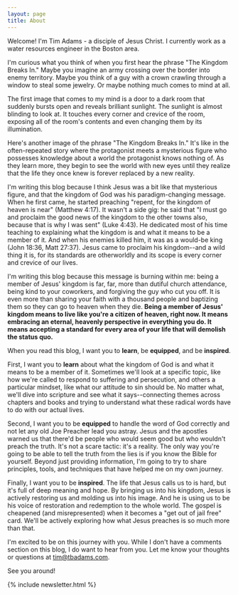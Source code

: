 ```yaml
---
layout: page
title: About
---
```


Welcome! I'm Tim Adams - a disciple of Jesus Christ. I currently work as a water resources engineer in the Boston area. 

I'm curious what you think of when you first hear the phrase "The Kingdom Breaks In." Maybe you imagine an army crossing over the border into enemy territory. Maybe you think of a guy with a crown crawling through a window to steal some jewelry. Or maybe nothing much comes to mind at all.

The first image that comes to my mind is a door to a dark room that suddenly bursts open and reveals brilliant sunlight. The sunlight is almost blinding to look at. It touches every corner and crevice of the room, exposing all of the room's contents and even changing them by its illumination.

Here's another image of the phrase "The Kingdom Breaks In." It's like in the often-repeated story where the protagonist meets a mysterious figure who possesses knowledge about a world the protagonist knows nothing of. As they learn more, they begin to see the world with new eyes until they realize that the life they once knew is forever replaced by a new reality.

I'm writing this blog because I think Jesus was a bit like that mysterious figure, and that the kingdom of God was his paradigm-changing message. When he first came, he started preaching "repent, for the kingdom of heaven is near" (Matthew 4:17). It wasn't a side gig: he said that "I must go and proclaim the good news of the kingdom to the other towns also, because that is why I was sent" (Luke 4:43). He dedicated most of his time teaching to explaining what the kingdom is and what it means to be a member of it. And when his enemies killed him, it was as a would-be king (John 18:36, Matt 27:37). Jesus came to proclaim his kingdom--and a wild thing it is, for its standards are otherworldly and its scope is every corner and crevice of our lives.

I'm writing this blog because this message is burning within me: being a member of Jesus' kingdom is far, far, more than dutiful church attendance, being kind to your coworkers, and forgiving the guy who cut you off. It is even more than sharing your faith with a thousand people and baptizing them so they can go to heaven when they die. **Being a member of Jesus' kingdom means to live like you're a citizen of heaven, right now. It means embracing an eternal, heavenly perspective in everything you do. It means accepting a standard for every area of your life that will demolish the status quo.** 

When you read this blog, I want you to **learn**, be **equipped**, and be **inspired**. 

First, I want you to **learn** about what the kingdom of God is and what it means to be a member of it. Sometimes we'll look at a specific topic, like how we're called to respond to suffering and persecution, and others a particular mindset, like what our attitude to sin should be. No matter what, we'll dive into scripture and see what it says--connecting themes across chapters and books and trying to understand what these radical words have to do with our actual lives. 

Second, I want you to be **equipped** to handle the word of God correctly and not let any old Joe Preacher lead you astray. Jesus and the apostles warned us that there'd be people who would seem good but who wouldn't preach the truth. It's not a scare tactic: it's a reality. The only way you're going to be able to tell the truth from the lies is if you know the Bible for yourself. Beyond just providing information, I'm going to try to share principles, tools, and techniques that have helped me on my own journey. 

Finally, I want you to be **inspired**. The life that Jesus calls us to is hard, but it's full of deep meaning and hope. By bringing us into his kingdom, Jesus is actively restoring us and molding us into his image. And he is using us to be his voice of restoration and redemption to the whole world. The gospel is cheapened (and misrepresented) when it becomes a "get out of jail free" card. We'll be actively exploring how what Jesus preaches is so much more than that.

I'm excited to be on this journey with you. While I don't have a comments section on this blog, I do want to hear from you. Let me know your thoughts or questions at tim@tbadams.com.

See you around!

{% include newsletter.html %}